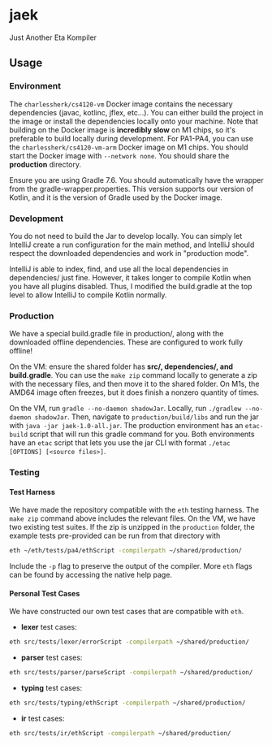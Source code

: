 # jaek
Just Another Eta Kompiler

## Usage

### Environment
The `charlessherk/cs4120-vm` Docker image contains the necessary dependencies (javac, kotlinc, jflex, etc...). You can either build the project in the image or install the dependencies locally onto your machine. Note that building on the Docker image is **incredibly slow** on M1 chips, so it's preferable to build locally during development. For PA1-PA4, you can use the `charlessherk/cs4120-vm-arm` Docker image on M1 chips. You should start the Docker image with `--network none`. You should share the **production** directory.

Ensure you are using Gradle 7.6. You should automatically have the wrapper from the gradle-wrapper.properties. This version supports our version of Kotlin, and it is the version of Gradle used by the Docker image.

### Development
You do not need to build the Jar to develop locally. You can simply let IntelliJ create a run configuration for the main method, and IntelliJ should respect the downloaded dependencies and work in "production mode".

IntelliJ is able to index, find, and use all the local dependencies in dependencies/ just fine. However, it takes longer to compile Kotlin when you have all plugins disabled. Thus, I modified the build.gradle at the top level to allow IntelliJ to compile Kotlin normally.

### Production
We have a special build.gradle file in production/, along with the downloaded offline dependencies. These are configured to work fully offline!

On the VM: ensure the shared folder has **src/, dependencies/, and build.gradle**.
You can use the `make zip` command locally to generate a zip with the necessary files, and then move it to the shared folder.
On M1s, the AMD64 image often freezes, but it does finish a nonzero quantity of times.

On the VM, run `gradle --no-daemon shadowJar`. Locally, run `./gradlew --no-daemon shadowJar`.
Then, navigate to `production/build/libs` and run the jar with `java -jar jaek-1.0-all.jar`.
The production environment has an `etac-build` script that will run this gradle command for you.
Both environments have an `etac` script that lets you use the jar CLI with format `./etac [OPTIONS] [<source files>]`.

### Testing
#### Test Harness
We have made the repository compatible with the `eth` testing harness. The `make zip` command above includes the relevant files. On the VM, we have two existing test suites.
If the zip is unzipped in the `production` folder, the example tests pre-provided can be run from that directory with 
```bash
eth ~/eth/tests/pa4/ethScript -compilerpath ~/shared/production/
```
Include the `-p` flag to preserve the output of the compiler.
More `eth` flags can be found by accessing the native help page.
#### Personal Test Cases
We have constructed our own test cases that are compatible with `eth`.
- **lexer** test cases:
```bash
eth src/tests/lexer/errorScript -compilerpath ~/shared/production/
```
- **parser** test cases:
```bash
eth src/tests/parser/parseScript -compilerpath ~/shared/production/
```
- **typing** test cases:
```bash
eth src/tests/typing/ethScript -compilerpath ~/shared/production/
```
- **ir** test cases:
```bash
eth src/tests/ir/ethScript -compilerpath ~/shared/production/
```